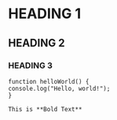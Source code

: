 # HEADING 1
## HEADING 2
### HEADING 3

```
function helloWorld() {
console.log("Hello, world!");
}
```

```
This is **Bold Text** 
```